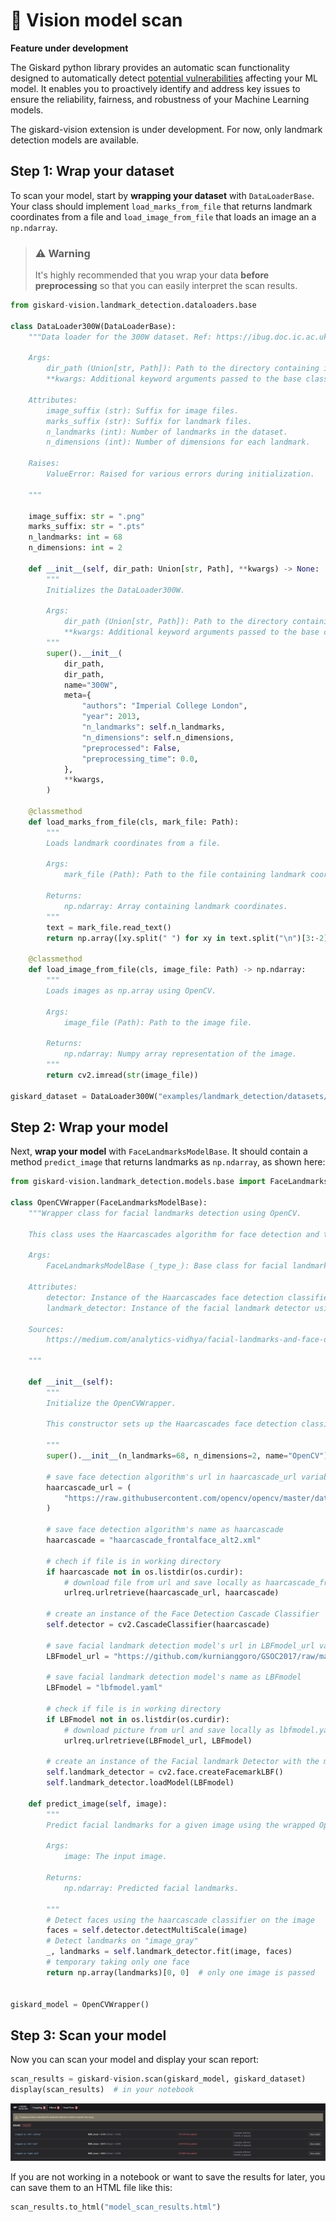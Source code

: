 # 📸 Vision model scan

**Feature under development**

The Giskard python library provides an automatic scan functionality designed to automatically detect [potential vulnerabilities](https://docs.giskard.ai/en/latest/knowledge/key_vulnerabilities/index.html) affecting your ML model. It enables you to proactively identify and address key issues to ensure the reliability, fairness, and robustness of your Machine Learning models.

The giskard-vision extension is under development. For now, only landmark detection models are available.

## Step 1: Wrap your dataset

To scan your model, start by **wrapping your dataset** with `DataLoaderBase`. Your class should implement `load_marks_from_file` that returns landmark coordinates from a file and `load_image_from_file` that loads an image an a `np.ndarray`.

> ### ⚠️ Warning
>
> It's highly recommended that you wrap your data **before preprocessing** so that you can easily interpret
> the scan results.

```python
from giskard-vision.landmark_detection.dataloaders.base

class DataLoader300W(DataLoaderBase):
    """Data loader for the 300W dataset. Ref: https://ibug.doc.ic.ac.uk/resources/300-W/

    Args:
        dir_path (Union[str, Path]): Path to the directory containing images and landmarks.
        **kwargs: Additional keyword arguments passed to the base class.

    Attributes:
        image_suffix (str): Suffix for image files.
        marks_suffix (str): Suffix for landmark files.
        n_landmarks (int): Number of landmarks in the dataset.
        n_dimensions (int): Number of dimensions for each landmark.

    Raises:
        ValueError: Raised for various errors during initialization.

    """

    image_suffix: str = ".png"
    marks_suffix: str = ".pts"
    n_landmarks: int = 68
    n_dimensions: int = 2

    def __init__(self, dir_path: Union[str, Path], **kwargs) -> None:
        """
        Initializes the DataLoader300W.

        Args:
            dir_path (Union[str, Path]): Path to the directory containing images and landmarks.
            **kwargs: Additional keyword arguments passed to the base class.
        """
        super().__init__(
            dir_path,
            dir_path,
            name="300W",
            meta={
                "authors": "Imperial College London",
                "year": 2013,
                "n_landmarks": self.n_landmarks,
                "n_dimensions": self.n_dimensions,
                "preprocessed": False,
                "preprocessing_time": 0.0,
            },
            **kwargs,
        )

    @classmethod
    def load_marks_from_file(cls, mark_file: Path):
        """
        Loads landmark coordinates from a file.

        Args:
            mark_file (Path): Path to the file containing landmark coordinates.

        Returns:
            np.ndarray: Array containing landmark coordinates.
        """
        text = mark_file.read_text()
        return np.array([xy.split(" ") for xy in text.split("\n")[3:-2]], dtype=float)

    @classmethod
    def load_image_from_file(cls, image_file: Path) -> np.ndarray:
        """
        Loads images as np.array using OpenCV.

        Args:
            image_file (Path): Path to the image file.

        Returns:
            np.ndarray: Numpy array representation of the image.
        """
        return cv2.imread(str(image_file))

giskard_dataset = DataLoader300W("examples/landmark_detection/datasets/300W/")
```

## Step 2: Wrap your model

Next, **wrap your model** with `FaceLandmarksModelBase`. It should contain a method `predict_image` that returns landmarks as `np.ndarray`, as shown here:

```python
from giskard-vision.landmark_detection.models.base import FaceLandmarksModelBase

class OpenCVWrapper(FaceLandmarksModelBase):
    """Wrapper class for facial landmarks detection using OpenCV.

    This class uses the Haarcascades algorithm for face detection and the LBF model for facial landmark detection.

    Args:
        FaceLandmarksModelBase (_type_): Base class for facial landmarks models.

    Attributes:
        detector: Instance of the Haarcascades face detection classifier.
        landmark_detector: Instance of the facial landmark detector using the LBF model.

    Sources:
        https://medium.com/analytics-vidhya/facial-landmarks-and-face-detection-in-python-with-opencv-73979391f30e

    """

    def __init__(self):
        """
        Initialize the OpenCVWrapper.

        This constructor sets up the Haarcascades face detection classifier and loads the LBF model for facial landmark detection.

        """
        super().__init__(n_landmarks=68, n_dimensions=2, name="OpenCV")

        # save face detection algorithm's url in haarcascade_url variable
        haarcascade_url = (
            "https://raw.githubusercontent.com/opencv/opencv/master/data/haarcascades/haarcascade_frontalface_alt2.xml"
        )

        # save face detection algorithm's name as haarcascade
        haarcascade = "haarcascade_frontalface_alt2.xml"

        # chech if file is in working directory
        if haarcascade not in os.listdir(os.curdir):
            # download file from url and save locally as haarcascade_frontalface_alt2.xml, < 1MB
            urlreq.urlretrieve(haarcascade_url, haarcascade)

        # create an instance of the Face Detection Cascade Classifier
        self.detector = cv2.CascadeClassifier(haarcascade)

        # save facial landmark detection model's url in LBFmodel_url variable
        LBFmodel_url = "https://github.com/kurnianggoro/GSOC2017/raw/master/data/lbfmodel.yaml"

        # save facial landmark detection model's name as LBFmodel
        LBFmodel = "lbfmodel.yaml"

        # check if file is in working directory
        if LBFmodel not in os.listdir(os.curdir):
            # download picture from url and save locally as lbfmodel.yaml, < 54MB
            urlreq.urlretrieve(LBFmodel_url, LBFmodel)

        # create an instance of the Facial landmark Detector with the model
        self.landmark_detector = cv2.face.createFacemarkLBF()
        self.landmark_detector.loadModel(LBFmodel)

    def predict_image(self, image):
        """
        Predict facial landmarks for a given image using the wrapped OpenCV face landmarks model.

        Args:
            image: The input image.

        Returns:
            np.ndarray: Predicted facial landmarks.

        """
        # Detect faces using the haarcascade classifier on the image
        faces = self.detector.detectMultiScale(image)
        # Detect landmarks on "image_gray"
        _, landmarks = self.landmark_detector.fit(image, faces)
        # temporary taking only one face
        return np.array(landmarks)[0, 0]  # only one image is passed


giskard_model = OpenCVWrapper()
```

## Step 3: Scan your model

Now you can scan your model and display your scan report:

```python
scan_results = giskard-vision.scan(giskard_model, giskard_dataset)
display(scan_results)  # in your notebook
```

![Vision scan results](../../../assets/scan_vision.png)

If you are not working in a notebook or want to save the results for later, you can save them to an HTML file like this:

```python
scan_results.to_html("model_scan_results.html")
```
